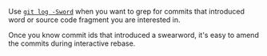 Use [`git log -Sword`](https://git-scm.com/docs/git-log) when you want to grep for commits that introduced
word or source code fragment you are interested in.

Once you know commit ids that introduced a swearword, it's easy to amend the commits during interactive rebase.
